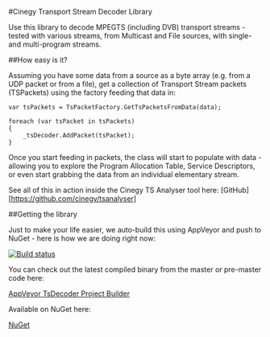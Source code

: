 ﻿#Cinegy Transport Stream Decoder Library

Use this library to decode MPEGTS (including DVB) transport streams - tested with various streams, from Multicast and File sources, with single- and multi-program streams.

##How easy is it?

Assuming you have some data from a source as a byte array (e.g. from a UDP packet or from a file), get a collection of Transport Stream packets (TSPackets) using the factory feeding that data in:

```
var tsPackets = TsPacketFactory.GetTsPacketsFromData(data);

foreach (var tsPacket in tsPackets)
{
	_tsDecoder.AddPacket(tsPacket);
}

```

Once you start feeding in packets, the class will start to populate with data - allowing you to explore the Program Allocation Table, Service Descriptors, or even start grabbing the data from an individual elementary stream.

See all of this in action inside the Cinegy TS Analyser tool here: [GitHub] [https://github.com/cinegy/tsanalyser]
    
##Getting the library

Just to make your life easier, we auto-build this using AppVeyor and push to NuGet - here is how we are doing right now: 

[![Build status](https://ci.appveyor.com/api/projects/status/mmqiy7vr5f01lhcx?svg=true)](https://ci.appveyor.com/project/cinegy/tsdecoder)

You can check out the latest compiled binary from the master or pre-master code here:

[AppVeyor TsDecoder Project Builder](https://ci.appveyor.com/project/cinegy/tsdecoder/build/artifacts)

Available on NuGet here:

[NuGet](https://www.nuget.org/packages/Cinegy.TsDecoder/)
